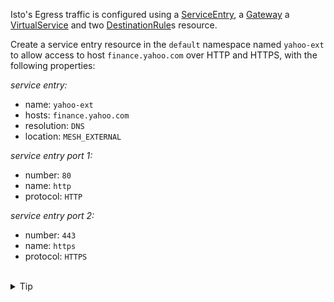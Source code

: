 Isto's Egress traffic is configured using
a [ServiceEntry](https://istio.io/latest/docs/reference/config/networking/service-entry/#ServiceEntry),
a [Gateway](https://istio.io/latest/docs/reference/config/networking/gateway/)
a [VirtualService](https://istio.io/latest/docs/reference/config/networking/virtual-service/)
and two [DestinationRule](https://istio.io/latest/docs/reference/config/networking/destination-rule/)s
resource.

Create a service entry resource in the `default` namespace named `yahoo-ext` to allow
access to host `finance.yahoo.com` over HTTP and HTTPS, with the following properties:

*service entry:*
* name: `yahoo-ext`
* hosts: `finance.yahoo.com`
* resolution: `DNS`
* location: `MESH_EXTERNAL`

*service entry port 1:*
* number: `80`
* name: `http`
* protocol: `HTTP`

*service entry port 2:*
* number: `443`
* name: `https`
* protocol: `HTTPS`


<br>
<details><summary>Tip</summary>

```plain
apiVersion: networking.istio.io/v1alpha3
kind: ServiceEntry
metadata:
  name: // TODO
spec:
  hosts:
  - // TODO
  ports:
  - number: // TODO
    name: // TODO
    protocol: // TODO
  - number: // TODO
    name: // TODO
    protocol: // TODO
  resolution: // TODO
  location: // TODO
```{{copy}}
</details>

<br>
<details><summary>Solution</summary>

```plain
apiVersion: networking.istio.io/v1alpha3
kind: ServiceEntry
metadata:
  name: yahoo-ext
spec:
  hosts:
  - finance.yahoo.com
  ports:
  - number: 80
    name: http
    protocol: HTTP
  - number: 443
    name: https
    protocol: HTTPS
  resolution: DNS
  location: MESH_EXTERNAL
```{{copy}}
</details>
